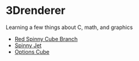 # 3Drenderer
Learning a few things about C, math, and graphics

* [Red Spinny Cube Branch](https://github.com/GantMan/3Drenderer/tree/red-spinny-cube)
* [Spinny Jet](https://github.com/GantMan/3Drenderer/tree/twisty-jet)
* [Options Cube](https://github.com/GantMan/3Drenderer/tree/options-cube)
